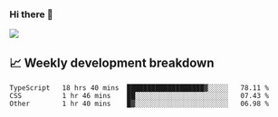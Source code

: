 ### Hi there 👋
<img align="center" src="https://github-readme-stats.vercel.app/api?username=Tumao727&show_icons=true&hide_title=true&theme=dracula" />


## 📈 Weekly development breakdown
<!--START_SECTION:waka-->

```text
TypeScript   18 hrs 40 mins  ███████████████████▓░░░░░   78.11 %
CSS          1 hr 46 mins    ██░░░░░░░░░░░░░░░░░░░░░░░   07.43 %
Other        1 hr 40 mins    █▓░░░░░░░░░░░░░░░░░░░░░░░   06.98 %
```

<!--END_SECTION:waka-->